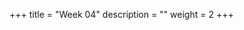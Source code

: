+++
title = "Week 04"
description = ""
weight = 2
+++

<div id="adobe-dc-view" style="width: 1200px;"></div>
<script src="https://documentcloud.adobe.com/view-sdk/main.js"></script>
<script type="text/javascript">
	document.addEventListener("adobe_dc_view_sdk.ready", function(){ 
		var adobeDCView = new AdobeDC.View({clientId: "822cd5e811064f6290502a076b782ed7", divId: "adobe-dc-view"});
		adobeDCView.previewFile({
			content:{location: {url: "edutech_w4.pdf"}},
			metaData:{fileName: "edutech_w4.pdf"}
		}, {embedMode: "IN_LINE"});
	});
</script>
